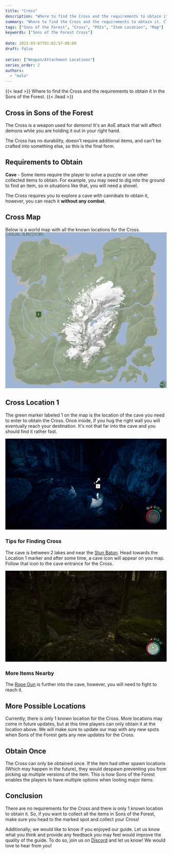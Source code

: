 ```yaml
---
title: "Cross"
description: "Where to find the Cross and the requirements to obtain it in the Sons of the Forest."
summary: "Where to find the Cross and the requirements to obtain it. Click here to learn more about it!"
tags: ["Sons of the Forest", "Cross", "POIs", "Item Location", "Map"]
keywords: ["Sons of the Forest Cross"]

date: 2023-03-07T01:02:57-08:00
draft: false

series: ["Weapon/Attachment Locations"]
series_order: 2
authors:
  - "mala"
---
```


{{< lead >}}
Where to find the Cross and the requirements to obtain it in the Sons of the Forest.
{{< /lead >}}

## Cross in Sons of the Forest
The Cross is a weapon used for demons! It's an AoE attack that will affect demons while you are holding it out in your right hand.

The Cross has no durability, doesn't require additional items, and can't be crafted into something else, so this is the final form.

## Requirements to Obtain
**Cave** - Some items require the player to solve a puzzle or use other collected items to obtain. For example, you may need to dig into the ground to find an item, so in situations like that, you will need a shovel. 

The Cross requires you to explore a cave with cannibals to obtain it, however, you can reach it **without any combat**. 

## Cross Map
Below is a world map with all the known locations for the Cross.
![Sons of the Forest Cross Location](img/map.webp)

## Cross Location 1
The green marker labeled 1 on the map is the location of the cave you need to enter to obtain the Cross. Once inside, if you hug the right wall you will eventually reach your destination. It's not that far into the cave and you should find it rather fast. 

![Sons of the Forest Cross](featured.webp)

### Tips for Finding Cross
The cave is between 2 lakes and near the [Stun Baton](/sons-of-the-forest/guides/stun-baton/). Head towards the Location 1 marker and after some time, a cave icon will appear on you map. Follow that icon to the cave entrance for the Cross.

![Sons of the Forest Cross Cave](img/caveentrance.webp)

### More Items Nearby
The [Rope Gun](/sons-of-the-forest/guides/rope-gun/) is further into the cave, however, you will need to fight to reach it. 

## More Possible Locations
Currently, there is only 1 known location for the Cross. More locations may come in future updates, but at this time players can only obtain it at the location above.
We will make sure to update our map with any new spots when Sons of the Forest gets any new updates for the Cross.

## Obtain Once
The Cross can only be obtained once. If the item had other spawn locations (Which may happen in the future), they would despawn preventing you from picking up multiple versions of the item. This is how Sons of the Forest enables the players to have multiple options when looting major items. 

## Conclusion
There are no requirements for the Cross and there is only 1 known location to obtain it. So, if you want to collect all the items in Sons of the Forest, make sure you head to the marked spot and collect your Cross!

Additionally; we would like to know if you enjoyed our guide. Let us know what you think and provide any feedback you may feel would improve the quality of the guide. To do so, join us on [Discord](https://discord.gg/ZXp93XsKnN) and let us know! We would love to hear from you! 